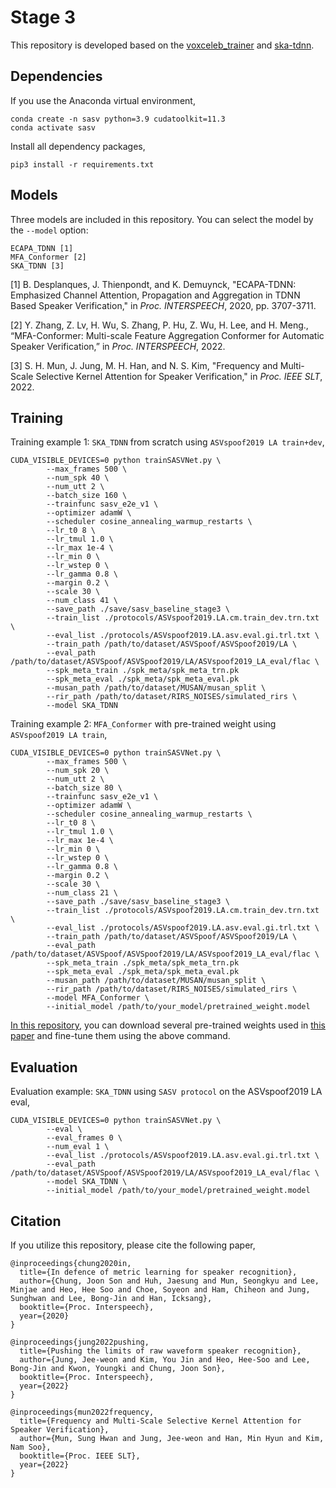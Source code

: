 # Stage 3

This repository is developed based on the [voxceleb_trainer](https://github.com/clovaai/voxceleb_trainer) and [ska-tdnn](https://github.com/msh9184/ska-tdnn).

## Dependencies
If you use the Anaconda virtual environment,
```
conda create -n sasv python=3.9 cudatoolkit=11.3
conda activate sasv
```
Install all dependency packages,
```
pip3 install -r requirements.txt
```

## Models
Three models are included in this repository. You can select the model by the `--model` option:
```
ECAPA_TDNN [1]
MFA_Conformer [2]
SKA_TDNN [3]
```

[1] B. Desplanques, J. Thienpondt, and K. Demuynck, "ECAPA-TDNN: Emphasized Channel Attention, Propagation and Aggregation in TDNN Based Speaker Verification," in *Proc. INTERSPEECH*, 2020, pp. 3707-3711.

[2] Y. Zhang, Z. Lv, H. Wu, S. Zhang, P. Hu, Z. Wu, H. Lee, and H. Meng., “MFA-Conformer: Multi-scale Feature Aggregation Conformer for Automatic Speaker Verification,” in *Proc. INTERSPEECH*, 2022.

[3] S. H. Mun, J. Jung, M. H. Han, and N. S. Kim, "Frequency and Multi-Scale Selective Kernel Attention for Speaker Verification," in *Proc. IEEE SLT*, 2022.


## Training
Training example 1: `SKA_TDNN` from scratch using `ASVspoof2019 LA train+dev`,

```
CUDA_VISIBLE_DEVICES=0 python trainSASVNet.py \
        --max_frames 500 \
        --num_spk 40 \
        --num_utt 2 \
        --batch_size 160 \
        --trainfunc sasv_e2e_v1 \
        --optimizer adamW \
        --scheduler cosine_annealing_warmup_restarts \
        --lr_t0 8 \
        --lr_tmul 1.0 \
        --lr_max 1e-4 \
        --lr_min 0 \
        --lr_wstep 0 \
        --lr_gamma 0.8 \
        --margin 0.2 \
        --scale 30 \
        --num_class 41 \
        --save_path ./save/sasv_baseline_stage3 \
        --train_list ./protocols/ASVspoof2019.LA.cm.train_dev.trn.txt \
        --eval_list ./protocols/ASVspoof2019.LA.asv.eval.gi.trl.txt \
        --train_path /path/to/dataset/ASVSpoof/ASVSpoof2019/LA \
        --eval_path /path/to/dataset/ASVSpoof/ASVSpoof2019/LA/ASVspoof2019_LA_eval/flac \
        --spk_meta_train ./spk_meta/spk_meta_trn.pk
        --spk_meta_eval ./spk_meta/spk_meta_eval.pk
        --musan_path /path/to/dataset/MUSAN/musan_split \
        --rir_path /path/to/dataset/RIRS_NOISES/simulated_rirs \
        --model SKA_TDNN
```

Training example 2: `MFA_Conformer` with pre-trained weight using `ASVspoof2019 LA train`,
```
CUDA_VISIBLE_DEVICES=0 python trainSASVNet.py \
        --max_frames 500 \       
        --num_spk 20 \
        --num_utt 2 \
        --batch_size 80 \
        --trainfunc sasv_e2e_v1 \
        --optimizer adamW \
        --scheduler cosine_annealing_warmup_restarts \
        --lr_t0 8 \
        --lr_tmul 1.0 \
        --lr_max 1e-4 \
        --lr_min 0 \
        --lr_wstep 0 \
        --lr_gamma 0.8 \
        --margin 0.2 \
        --scale 30 \
        --num_class 21 \
        --save_path ./save/sasv_baseline_stage3 \
        --train_list ./protocols/ASVspoof2019.LA.cm.train_dev.trn.txt \
        --eval_list ./protocols/ASVspoof2019.LA.asv.eval.gi.trl.txt \
        --train_path /path/to/dataset/ASVSpoof/ASVSpoof2019/LA \
        --eval_path /path/to/dataset/ASVSpoof/ASVSpoof2019/LA/ASVspoof2019_LA_eval/flac \
        --spk_meta_train ./spk_meta/spk_meta_trn.pk
        --spk_meta_eval ./spk_meta/spk_meta_eval.pk
        --musan_path /path/to/dataset/MUSAN/musan_split \
        --rir_path /path/to/dataset/RIRS_NOISES/simulated_rirs \
        --model MFA_Conformer \
        --initial_model /path/to/your_model/pretrained_weight.model
```
[In this repository](https://github.com/sasv-challenge/ASVSpoof5-SASVBaseline), you can download several pre-trained weights used in [this paper](https://arxiv.org/pdf/2305.19051.pdf) and fine-tune them using the above command.

## Evaluation
Evaluation example: `SKA_TDNN` using `SASV protocol` on the ASVspoof2019 LA eval,
```
CUDA_VISIBLE_DEVICES=0 python trainSASVNet.py \
        --eval \
        --eval_frames 0 \
        --num_eval 1 \
        --eval_list ./protocols/ASVspoof2019.LA.asv.eval.gi.trl.txt \
        --eval_path /path/to/dataset/ASVSpoof/ASVSpoof2019/LA/ASVspoof2019_LA_eval/flac \
        --model SKA_TDNN \
        --initial_model /path/to/your_model/pretrained_weight.model
```

## Citation
If you utilize this repository, please cite the following paper,
```
@inproceedings{chung2020in,
  title={In defence of metric learning for speaker recognition},
  author={Chung, Joon Son and Huh, Jaesung and Mun, Seongkyu and Lee, Minjae and Heo, Hee Soo and Choe, Soyeon and Ham, Chiheon and Jung, Sunghwan and Lee, Bong-Jin and Han, Icksang},
  booktitle={Proc. Interspeech},
  year={2020}
}
```

```
@inproceedings{jung2022pushing,
  title={Pushing the limits of raw waveform speaker recognition},
  author={Jung, Jee-weon and Kim, You Jin and Heo, Hee-Soo and Lee, Bong-Jin and Kwon, Youngki and Chung, Joon Son},
  booktitle={Proc. Interspeech},
  year={2022}
}
```

```
@inproceedings{mun2022frequency,
  title={Frequency and Multi-Scale Selective Kernel Attention for Speaker Verification},
  author={Mun, Sung Hwan and Jung, Jee-weon and Han, Min Hyun and Kim, Nam Soo},
  booktitle={Proc. IEEE SLT},
  year={2022}
}
```
